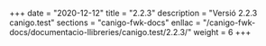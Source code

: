 +++
date        = "2020-12-12"
title       = "2.2.3"
description = "Versió 2.2.3 canigo.test"
sections    = "canigo-fwk-docs"
enllac		= "/canigo-fwk-docs/documentacio-llibreries/canigo.test/2.2.3/"
weight		= 6
+++
